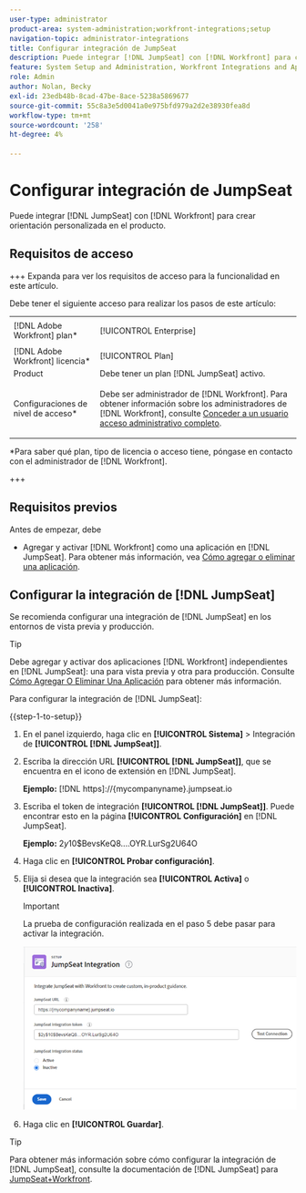 ```yaml
---
user-type: administrator
product-area: system-administration;workfront-integrations;setup
navigation-topic: administrator-integrations
title: Configurar integración de JumpSeat
description: Puede integrar [!DNL JumpSeat] con [!DNL Workfront] para crear orientación personalizada en el producto.
feature: System Setup and Administration, Workfront Integrations and Apps
role: Admin
author: Nolan, Becky
exl-id: 23edb48b-8cad-47be-8ace-5238a5869677
source-git-commit: 55c8a3e5d0041a0e975bfd979a2d2e38930fea8d
workflow-type: tm+mt
source-wordcount: '258'
ht-degree: 4%

---
```


# Configurar integración de JumpSeat

Puede integrar [!DNL JumpSeat] con [!DNL Workfront] para crear orientación personalizada en el producto.

## Requisitos de acceso

+++ Expanda para ver los requisitos de acceso para la funcionalidad en este artículo.

Debe tener el siguiente acceso para realizar los pasos de este artículo:

<table style="table-layout:auto"> 
 <col> 
 <col> 
 <tbody> 
  <tr> 
   <td role="rowheader">[!DNL Adobe Workfront] plan*</td> 
   <td> <p>[!UICONTROL Enterprise] </p> </td> 
  </tr> 
  <tr> 
   <td role="rowheader">[!DNL Adobe Workfront] licencia*</td> 
   <td>[!UICONTROL Plan]</td> 
  </tr> 
  <tr> 
   <td role="rowheader">Product</td> 
   <td>Debe tener un plan [!DNL JumpSeat] activo.</td> 
  </tr> 
  <tr> 
   <td role="rowheader">Configuraciones de nivel de acceso*</td> 
   <td> <p> Debe ser administrador de [!DNL Workfront]. Para obtener información sobre los administradores de [!DNL Workfront], consulte <a href="../../administration-and-setup/add-users/configure-and-grant-access/grant-a-user-full-administrative-access.md" class="MCXref xref">Conceder a un usuario acceso administrativo completo</a>.</p> </td> 
  </tr> 
 </tbody> 
</table>

&#42;Para saber qué plan, tipo de licencia o acceso tiene, póngase en contacto con el administrador de [!DNL Workfront].

+++

## Requisitos previos

Antes de empezar, debe

* Agregar y activar [!DNL Workfront] como una aplicación en [!DNL JumpSeat]. Para obtener más información, vea [Cómo agregar o eliminar una aplicación](https://support.jumpseat.io/article/how-to-add-an-application/).

## Configurar la integración de [!DNL JumpSeat]

Se recomienda configurar una integración de [!DNL JumpSeat] en los entornos de vista previa y producción.

>[!TIP]
>
>Debe agregar y activar dos aplicaciones [!DNL Workfront] independientes en [!DNL JumpSeat]: una para vista previa y otra para producción. Consulte [Cómo Agregar O Eliminar Una Aplicación](https://support.jumpseat.io/article/how-to-add-an-application/) para obtener más información.

Para configurar la integración de [!DNL JumpSeat]:

{{step-1-to-setup}}

1. En el panel izquierdo, haga clic en **[!UICONTROL Sistema]** > Integración de **[!UICONTROL [!DNL JumpSeat]]**.
1. Escriba la dirección URL **[!UICONTROL [!DNL JumpSeat]]**, que se encuentra en el icono de extensión en [!DNL JumpSeat].

   **Ejemplo:** [!DNL https]://{mycompanyname}.jumpseat.io

1. Escriba el token de integración **[!UICONTROL [!DNL JumpSeat]]**. Puede encontrar esto en la página **[!UICONTROL Configuración]** en [!DNL JumpSeat].

   **Ejemplo:** $2y$10$BevsKeQ8....OYR.LurSg2U64O

1. Haga clic en **[!UICONTROL Probar configuración]**.
1. Elija si desea que la integración sea **[!UICONTROL Activa]** o **[!UICONTROL Inactiva]**.

   >[!IMPORTANT]
   >
   >La prueba de configuración realizada en el paso 5 debe pasar para activar la integración.

   ![Página de integración de JumpSeat](assets/jumpseat-integration-page.png)

1. Haga clic en **[!UICONTROL Guardar]**.

>[!TIP]
>
>Para obtener más información sobre cómo configurar la integración de [!DNL JumpSeat], consulte la documentación de [!DNL JumpSeat] para [JumpSeat+Workfront](https://jumpseat.io/landing-page/jumpseat-workfront/).
